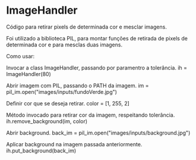 # ImageHandler

Código para retirar pixels de determinada cor e mesclar imagens.

Foi utilizado a biblioteca PIL, para montar funções de retirada de pixels de determinada cor e para mesclas duas imagens.

Como usar:

Invocar a class ImageHandler, passando por paramentro a tolerância.
ih = ImageHandler(80) 

Abrir imagem com PIL, passando o PATH da imagem.
im = pil_im.open("images/inputs/fundoVerde.jpg")

Definir cor que se deseja retirar.
color = [1, 255, 2]

Método invocado para retirar cor da imagem, respeitando tolerância.
ih.remove_background(im, color)

Abrir background.
back_im = pil_im.open("images/inputs/background.jpg")

Aplicar background na imagem passada anteriormente.
ih.put_background(back_im)
